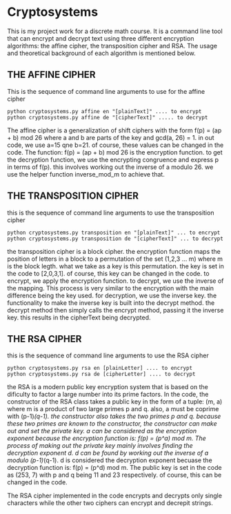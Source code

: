# Cryptosystems
This is my project work for a discrete math course. It is a command line tool that can encrypt and decrypt  text using three different encryption algorithms: the affine cipher, the transposition cipher and RSA. The usage and theoretical background of each algorithm is mentioned below.

## THE AFFINE CIPHER
This is the sequence of command line arguments to use for the affine cipher

    python cryptosystems.py affine en "[plainText]" .... to encrypt
    python cryptosystems.py affine de "[cipherText]" ..... to decrypt

The affine cipher is a generalization of shift ciphers with the form f(p) = (ap + b) mod 26
where a and b are parts of the key and gcd(a, 26) = 1. in out code, we use a=15 qne b=21. of 
course, these values can be changed in the code. The function: f(p) = (ap + b) mod 26 is the 
encryption function. to get the decryption function, we use the encrypting congruence and 
express p in terms of f(p). this involves working out the inverse of a modulo 26. we use the 
helper function inverse_mod_m to achieve that.



## THE TRANSPOSITION CIPHER
this is the sequence of command line arguments to use the transposition cipher

    python cryptosystems.py transposition en "[plainText]" ... to encrypt
    python cryptosystems.py transposition de "[cipherText]" ... to decrypt

the transposition cipher is a block cipher. the encryption function maps the position of 
letters in a block to a permutation of the set (1,2,3 ... m) where m is the block legth. 
what we take as a key is this permutation. the key is set in the code to [2,0,3,1]. of course, 
this key can be changed in the code. to encrypt, we apply the encryption function.
to decrypt, we use the inverse of the mapping. This process is very similar to the encryption
with the main difference being the key used. for decryption, we use the inverse key. the
functionality to make the inverse key is built into the decrypt method. the decrypt method
then simply calls the encrypt method, passing it the inverse key. this results in the cipherText
being decrypted.


## THE RSA CIPHER
this is the sequence of command line arguments to use the RSA cipher

    python cryptosystems.py rsa en [plainLetter] .... to encrypt
    python cryptosystems.py rsa de [cipherLetter] .... to decrypt

the RSA is a modern public key encryption system that is based on the dificulty to factor a  large 
number into its prime factors. In the code, the constructor of the RSA class takes a public key in
the form of a tuple: (m, a) where m is a product of two large primes p and q. also, a must be coprime
with (p-1)*(q-1). the constructor also takes the two primes p and q. because these two primes are 
known to the constructor, the constructor can make out and set the private key. a can be considered
as the encryption exponent because the encryption function is: f(p) = (p^a) mod m. The process of
making out the private key mainly involves finding the decryption exponent d. d can be found by working
out the inverse of a modulo (p-1)*(q-1). d is considered the decryption exponent becuase the decryption
function is: f(p) = (p^d) mod m. The public key is set in the code as (253, 7) with p and q being
11 and 23 respectively. of course, this can be changed in the code.

The RSA cipher implemented in the code encrypts and decrypts only single characters while the other two ciphers can encrypt and decrepit strings.
